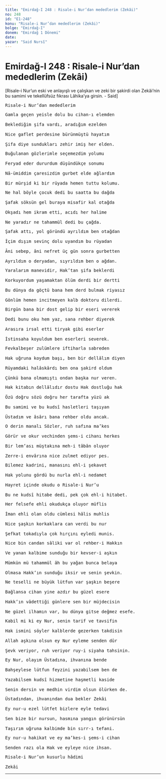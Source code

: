 ```yaml
---
title: "Emirdağ-I 248 : Risale-i Nur’dan mededlerim (Zekâi)"
no: 248
id: "E1-248"
konu: "Risale-i Nur’dan mededlerim (Zekâi)"
bolge: "Emirdağ-I"
donem: "Emirdağ 1 Dönemi"
date: 
yazar: "Said Nursî"
---
```


# Emirdağ-I 248 : Risale-i Nur’dan mededlerim (Zekâi)

<p class="takdim">[Risale-i Nur’un eski ve anlayışlı ve çalışkan ve zeki bir şakirdi olan Zekâi’nin bu samimi ve tekellüfsüz fıkrası Lâhika’ya girsin. - Said]</p>

<pre>
Risale-i Nur’dan mededlerim
</pre>

<pre>
Gamla geçen yeisle dolu bu cihan-ı elemden
 
Beklediğim şifa vardı, aradığım ezelden
 
Nice gaflet perdesine bürünmüştü hayatım
 
Şifa diye sundukları zehir imiş her elden.
</pre>

<pre>
Buğulanan gözlerimle seçemezdim yolumu
 
Feryad eder dururdum düşündükçe sonumu
 
Nâ-ümiddim çaresizdim gurbet elde ağlardım
 
Bir mürşid ki bir rüyada hemen tuttu kolumu.
</pre>

<pre>
Ne hal böyle çocuk dedi bu saatta bu dağda
 
Şafak söksün gel buraya misafir kal otağda
 
Okşadı hem ikram etti, acıdı her halime
 
Ne yaradır ne tahammül dedi bu çağda.
</pre>

<pre>
Şafak attı, yol göründü ayrıldım ben otağdan
 
İçim dışım sevinç dolu uyandım bu rüyadan
 
Âni sebep, âni nefret üç gün sonra gurbetten
 
Ayrıldım o deryadan, sıyrıldım ben o ağdan.
</pre>

<pre>
Yaralarım manevidir, Hak’tan şifa beklerdi
 
Korkuyordum yaşamaktan ölüm derdi bir dertti
 
Bu dünya da göçtü bana hem derd bulmak riyasız
 
Gönlüm hemen incitmeyen kalb doktoru dilerdi.
</pre>

<pre>
Birgün bana bir dost gelip bir eseri vererek
 
Dedi bunu oku hem yaz, sana rehber diyerek
 
Arasıra irsal etti tiryak gibi eserler
 
İstinsaha koyuldum ben eserleri severek.
</pre>

<pre>
Fevkalbeşer zulümlere iftiharla sabreden
 
Hak uğruna koydum başı, ben bir dellâlım diyen
 
Rüyamdaki halâskârdı ben ona şakird oldum
 
Çünkü bana olmamıştı ondan başka nur veren.
</pre>

<pre>
Hak kitabın dellâlıdır dostu Hak dostluğu hak
 
Özü doğru sözü doğru her tarafta yüzü ak
 
Bu samimi ve bu kudsî hasletleri taşıyan
 
Üstadım ve âsârı bana rehber oldu ancak.
</pre>

<pre>
O derin manalı Sözler, ruh safına ma’kes
 
Görür ve okur vechinden şems-i cihanı herkes
 
Bir lem’ası müştakına meh-i tâbân oluyor
 
Zerre-i envârına nice zulmet ediyor pes.
</pre>

<pre>
Bilemez kadrini, manasını ehl-i şekavet
 
Hak yolunu gördü bu nurla ehl-i nedamet
 
Hayret içinde okudu o Risale-i Nur’u
 
Bu ne kudsî hitabe dedi, pek çok ehl-i hitabet.
</pre>

<pre>
Her felsefe ehli okudukça oluyor müflis
 
İman ehli olan oldu cümlesi hâlis muhlis
 
Nice şaşkın korkaklara can verdi bu nur
 
Şefkat tokadıyla çok hırçını eyledi munis.
</pre>

<pre>
Nice bin candan sâliki var ol rehber-i Hakkın
 
Ve yanan kalbime sunduğu bir kevser-i aşkın
 
Mümkün mü tahammül âh bu yağan bunca belaya
 
Olmasa Hakk’ın sunduğu iksir ve senin şevkin.
</pre>

<pre>
Ne teselli ne büyük lütfun var şaşkın beşere
 
Bağlansa cihan yine azdır bu güzel esere
 
Hakk’ın vâdettiği günlere sen bir müjdecisin
 
Ne güzel ilhamın var, bu dünya gitse değmez esefe.
</pre>

<pre>
Kabil mi ki ey Nur, senin tarif ve tavsifin
 
Hak ismini söyler kalblerde gezerken takdisin
 
Allah aşkına olsun ey Nur eyleme senden dûr
 
Şevk veriyor, ruh veriyor ruy-i siyaha tahsinin.
</pre>

<pre>
Ey Nur, olayım Üstadına, ihvanına bende
 
Bahşeylese lütfun feyzini yazabilsem ben de
 
Yazabilsem kudsî hizmetine haşmetli kaside
 
Senin dersin ve medhin virdim olsun ölürken de.
</pre>

<pre>
Üstadından, ihvanından dua bekler Zekâi
 
Ey nur-u ezel lütfet bizlere eyle tedavi
 
Sen bize bir nursun, hasmına yangın görünürsün
 
Taşırım uğruna kalbimde bin sırr-ı tefani.
</pre>

<pre>
Ey nur-u hakikat ve ey ma’kes-i şems-i cihan
 
Senden razı ola Hak ve eyleye nice ihsan.
</pre>

<pre>
Risale-i Nur’un kusurlu hâdimi
 
Zekâi
</pre>

***
